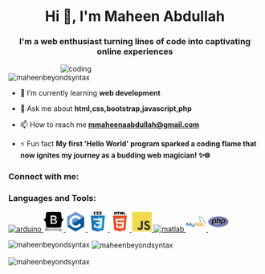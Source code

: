<h1 align="center">Hi 👋, I'm Maheen Abdullah</h1>
<h3 align="center">I'm a web enthusiast turning lines of code into captivating online experiences</h3>
<img align="right" alt="coding" width="400px" src="images.githubusercontent.com/55389276/140866485-8fb1c876-9a8f-4d6a-98dc-08c4981eaf70.gif"/>

<p align="left"> <img src="https://komarev.com/ghpvc/?username=maheenbeyondsyntax&label=Profile%20views&color=0e75b6&style=flat" alt="maheenbeyondsyntax" /> </p>

- 🌱 I’m currently learning **web development**

- 💬 Ask me about **html,css,bootstrap,javascript,php**

- 📫 How to reach me **mmaheenaabdullah@gmail.com**

- ⚡ Fun fact **My first 'Hello World' program sparked a coding flame that now ignites my journey as a budding web magician! ✨🌐**

<h3 align="left">Connect with me:</h3>
<p align="left">
</p>

<h3 align="left">Languages and Tools:</h3>
<p align="left"> <a href="https://www.arduino.cc/" target="_blank" rel="noreferrer"> <img src="https://cdn.worldvectorlogo.com/logos/arduino-1.svg" alt="arduino" width="40" height="40"/> </a> <a href="https://getbootstrap.com" target="_blank" rel="noreferrer"> <img src="https://raw.githubusercontent.com/devicons/devicon/master/icons/bootstrap/bootstrap-plain-wordmark.svg" alt="bootstrap" width="40" height="40"/> </a> <a href="https://www.cprogramming.com/" target="_blank" rel="noreferrer"> <img src="https://raw.githubusercontent.com/devicons/devicon/master/icons/c/c-original.svg" alt="c" width="40" height="40"/> </a> <a href="https://www.w3schools.com/css/" target="_blank" rel="noreferrer"> <img src="https://raw.githubusercontent.com/devicons/devicon/master/icons/css3/css3-original-wordmark.svg" alt="css3" width="40" height="40"/> </a> <a href="https://www.w3.org/html/" target="_blank" rel="noreferrer"> <img src="https://raw.githubusercontent.com/devicons/devicon/master/icons/html5/html5-original-wordmark.svg" alt="html5" width="40" height="40"/> </a> <a href="https://developer.mozilla.org/en-US/docs/Web/JavaScript" target="_blank" rel="noreferrer"> <img src="https://raw.githubusercontent.com/devicons/devicon/master/icons/javascript/javascript-original.svg" alt="javascript" width="40" height="40"/> </a> <a href="https://www.mathworks.com/" target="_blank" rel="noreferrer"> <img src="https://upload.wikimedia.org/wikipedia/commons/2/21/Matlab_Logo.png" alt="matlab" width="40" height="40"/> </a> <a href="https://www.mysql.com/" target="_blank" rel="noreferrer"> <img src="https://raw.githubusercontent.com/devicons/devicon/master/icons/mysql/mysql-original-wordmark.svg" alt="mysql" width="40" height="40"/> </a> <a href="https://www.php.net" target="_blank" rel="noreferrer"> <img src="https://raw.githubusercontent.com/devicons/devicon/master/icons/php/php-original.svg" alt="php" width="40" height="40"/> </a> </p>

<p><img align="left" src="https://github-readme-stats.vercel.app/api/top-langs?username=maheenbeyondsyntax&show_icons=true&locale=en&layout=compact" alt="maheenbeyondsyntax" /></p>

<p>&nbsp;<img align="center" src="https://github-readme-stats.vercel.app/api?username=maheenbeyondsyntax&show_icons=true&locale=en" alt="maheenbeyondsyntax" /></p>

<p><img align="center" src="https://github-readme-streak-stats.herokuapp.com/?user=maheenbeyondsyntax&" alt="maheenbeyondsyntax" /></p>
